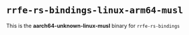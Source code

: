 # `rrfe-rs-bindings-linux-arm64-musl`

This is the **aarch64-unknown-linux-musl** binary for `rrfe-rs-bindings`
